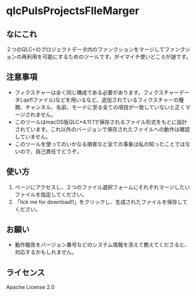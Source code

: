 # qlcPulsProjectsFIleMarger

## なにこれ

２つのQLC+のプロジェクトデータ内のファンクションをマージしてファンクションの再利用を可能にするためのツールです。がイマイチ使いどころが謎です。

## 注意事項
- フィクスチャーは全く同じ構成である必要があります。フィクスチャーデータ(.qxflファイル)などを用いるなど、追加されているフィクスチャーの種類、チャンネル、名前、モードに至る全ての項目が一致していないと正くマージされません。
- このツールはmacOS版QLC+4.11.1で保存されるファイル形式をもとに設計されています。これ以外のバージョンで保存されたファイルへの動作は確認していません。
- このツールを使ってのいかなる損害など全ての事象は私の知ったことではないので、自己責任でどうぞ。

## 使い方


1. ページにアクセスし、２つのファイル選択フォームにそれぞれマージしたいファイルを指定してください。
2. 「lick me for download!!」をクリックし、生成されたファイルを保存してください。

## お願い
- 動作報告をバージョン番号などのシステム情報を添えて教えてくださると、対応するかもしれません。

## ライセンス
Apache License 2.0
